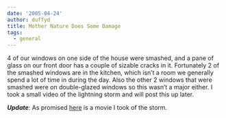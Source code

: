 ```yaml
---
date: '2005-04-24'
author: duffyd
title: Mother Nature Does Some Damage
tags:
  - general
---
```


4 of our windows on one side of the house were smashed, and a pane of glass on our front door has a couple of sizable cracks in it. Fortunately 2 of the smashed windows are in the kitchen, which isn’t a room we generally spend a lot of time in during the day. Also the other 2 windows that were smashed were on double-glazed windows so this wasn’t a major either. I took a small video of the lightning storm and will post this up later.

***Update***: As promised [here](/) is a movie I took of the storm.
